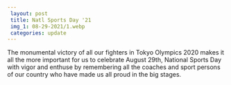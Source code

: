 ```yaml
---
 layout: post	
 title: Natl Sports Day '21
 img_1: 08-29-2021/1.webp
 categories: update
---
```


The monumental victory of all our fighters in Tokyo Olympics 2020 makes it all the more important for us to celebrate August 29th, National Sports Day with vigor and enthuse by remembering all the coaches and sport persons of our country who have made us all proud in the big stages.